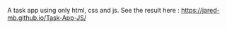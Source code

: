 A task app using only html, css and js.
See the result here : https://jared-mb.github.io/Task-App-JS/
